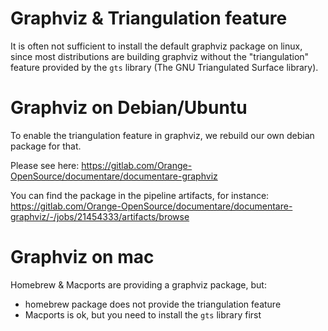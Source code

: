 # Graphviz & Triangulation feature
It is often not sufficient to install the default graphviz package on linux, since most distributions are building graphviz without the "triangulation" feature provided by the `gts` library (The GNU Triangulated Surface library).

# Graphviz on Debian/Ubuntu
To enable the triangulation feature in graphviz, we rebuild our own debian package for that.

Please see here: https://gitlab.com/Orange-OpenSource/documentare/documentare-graphviz

You can find the package in the pipeline artifacts, for instance: https://gitlab.com/Orange-OpenSource/documentare/documentare-graphviz/-/jobs/21454333/artifacts/browse

# Graphviz on mac
Homebrew & Macports are providing a graphviz package, but:
 - homebrew package does not provide the triangulation feature
 - Macports is ok, but you need to install the `gts` library first